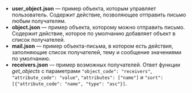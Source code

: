 * **user\_object.json** — пример объекта, которым управляет пользователь. Содержит действие, позволяющее отправить письмо любым получателям.
* **object.json** — пример объекта, которому можно отправить письмо. Содержит действие, которое по умолчанию добавляет объект в список получателей.
* **mail.json** — пример объекта-письма, в котором есть действия, заполняющие список получателей, тему и сообщение значениями по умолчанию.
* **receivers.json** — пример возможных получателей. Ответ функции *get\_objects* с параметрами `"object_code": "receivers"`, `"attribute_code": "value"`, `"attributes": ["name"]` и `"sort": [{"attribute_code": "name", "type": "asc"}]`.